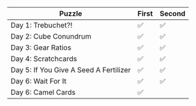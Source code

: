 | Puzzle                                 | First | Second |
|----------------------------------------|-------|--------|
| Day 1: Trebuchet?!                     |   ✅   |   ✅   |
| Day 2: Cube Conundrum                  |   ✅   |   ✅   |
| Day 3: Gear Ratios                     |   ✅   |   ✅   |
| Day 4: Scratchcards                    |   ✅   |   ✅   |
| Day 5: If You Give A Seed A Fertilizer |   ✅   |   ✅   |
| Day 6: Wait For It                     |   ✅   |   ✅   |
| Day 6: Camel Cards                     |   ✅   |      |
